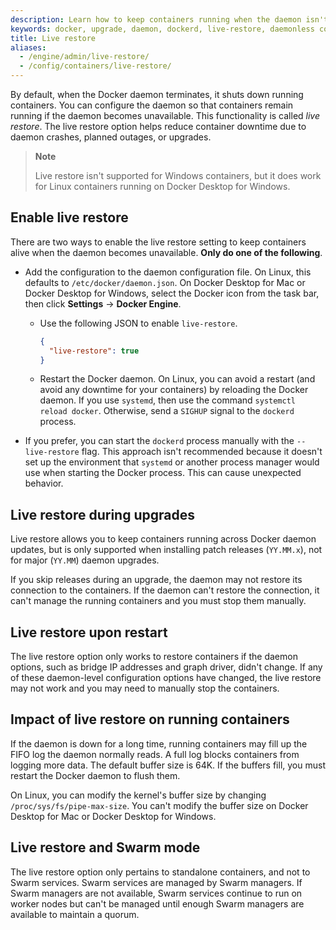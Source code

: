 ```yaml
---
description: Learn how to keep containers running when the daemon isn't available
keywords: docker, upgrade, daemon, dockerd, live-restore, daemonless container
title: Live restore
aliases:
  - /engine/admin/live-restore/
  - /config/containers/live-restore/
---
```


By default, when the Docker daemon terminates, it shuts down running containers.
You can configure the daemon so that containers remain running if the daemon
becomes unavailable. This functionality is called _live restore_. The live restore
option helps reduce container downtime due to daemon crashes, planned outages,
or upgrades.

> **Note**
>
> Live restore isn't supported for Windows containers, but it does work for
> Linux containers running on Docker Desktop for Windows.

## Enable live restore

There are two ways to enable the live restore setting to keep containers alive
when the daemon becomes unavailable. **Only do one of the following**.

- Add the configuration to the daemon configuration file. On Linux, this
  defaults to `/etc/docker/daemon.json`. On Docker Desktop for Mac or Docker
  Desktop for Windows, select the Docker icon from the task bar, then click
  **Settings** -> **Docker Engine**.

  - Use the following JSON to enable `live-restore`.

    ```json
    {
      "live-restore": true
    }
    ```

  - Restart the Docker daemon. On Linux, you can avoid a restart (and avoid any
    downtime for your containers) by reloading the Docker daemon. If you use
    `systemd`, then use the command `systemctl reload docker`. Otherwise, send a
    `SIGHUP` signal to the `dockerd` process.

- If you prefer, you can start the `dockerd` process manually with the
  `--live-restore` flag. This approach isn't recommended because it doesn't
  set up the environment that `systemd` or another process manager would use
  when starting the Docker process. This can cause unexpected behavior.

## Live restore during upgrades

Live restore allows you to keep containers running across Docker daemon updates,
but is only supported when installing patch releases (`YY.MM.x`), not for
major (`YY.MM`) daemon upgrades.

If you skip releases during an upgrade, the daemon may not restore its
connection to the containers. If the daemon can't restore the connection, it
can't manage the running containers and you must stop them manually.

## Live restore upon restart

The live restore option only works to restore containers if the daemon options,
such as bridge IP addresses and graph driver, didn't change. If any of these
daemon-level configuration options have changed, the live restore may not work
and you may need to manually stop the containers.

## Impact of live restore on running containers

If the daemon is down for a long time, running containers may fill up the FIFO
log the daemon normally reads. A full log blocks containers from logging more
data. The default buffer size is 64K. If the buffers fill, you must restart
the Docker daemon to flush them.

On Linux, you can modify the kernel's buffer size by changing
`/proc/sys/fs/pipe-max-size`. You can't modify the buffer size on Docker Desktop for
Mac or Docker Desktop for Windows.

## Live restore and Swarm mode

The live restore option only pertains to standalone containers, and not to Swarm
services. Swarm services are managed by Swarm managers. If Swarm managers are
not available, Swarm services continue to run on worker nodes but can't be
managed until enough Swarm managers are available to maintain a quorum.
